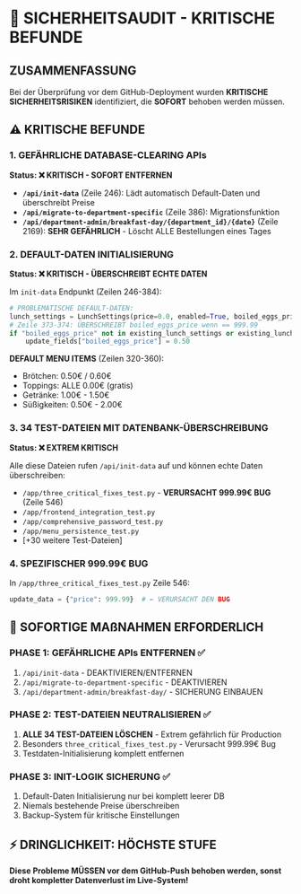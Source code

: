 # 🚨 SICHERHEITSAUDIT - KRITISCHE BEFUNDE

## ZUSAMMENFASSUNG
Bei der Überprüfung vor dem GitHub-Deployment wurden **KRITISCHE SICHERHEITSRISIKEN** identifiziert, die **SOFORT** behoben werden müssen.

## ⚠️ KRITISCHE BEFUNDE

### 1. **GEFÄHRLICHE DATABASE-CLEARING APIs**
**Status: ❌ KRITISCH - SOFORT ENTFERNEN**

- **`/api/init-data`** (Zeile 246): Lädt automatisch Default-Daten und überschreibt Preise
- **`/api/migrate-to-department-specific`** (Zeile 386): Migrationsfunktion 
- **`/api/department-admin/breakfast-day/{department_id}/{date}`** (Zeile 2169): **SEHR GEFÄHRLICH** - Löscht ALLE Bestellungen eines Tages

### 2. **DEFAULT-DATEN INITIALISIERUNG** 
**Status: ❌ KRITISCH - ÜBERSCHREIBT ECHTE DATEN**

Im `init-data` Endpunkt (Zeilen 246-384):
```python
# PROBLEMATISCHE DEFAULT-DATEN:
lunch_settings = LunchSettings(price=0.0, enabled=True, boiled_eggs_price=0.50, coffee_price=1.50)
# Zeile 373-374: ÜBERSCHREIBT boiled_eggs_price wenn == 999.99
if "boiled_eggs_price" not in existing_lunch_settings or existing_lunch_settings["boiled_eggs_price"] == 999.99:
    update_fields["boiled_eggs_price"] = 0.50
```

**DEFAULT MENU ITEMS** (Zeilen 320-360):
- Brötchen: 0.50€ / 0.60€
- Toppings: ALLE 0.00€ (gratis)
- Getränke: 1.00€ - 1.50€  
- Süßigkeiten: 0.50€ - 2.00€

### 3. **34 TEST-DATEIEN MIT DATENBANK-ÜBERSCHREIBUNG**
**Status: ❌ EXTREM KRITISCH**

Alle diese Dateien rufen `/api/init-data` auf und können echte Daten überschreiben:
- `/app/three_critical_fixes_test.py` - **VERURSACHT 999.99€ BUG** (Zeile 546)
- `/app/frontend_integration_test.py`
- `/app/comprehensive_password_test.py` 
- `/app/menu_persistence_test.py`
- [+30 weitere Test-Dateien]

### 4. **SPEZIFISCHER 999.99€ BUG**
In `/app/three_critical_fixes_test.py` Zeile 546:
```python
update_data = {"price": 999.99}  # ← VERURSACHT DEN BUG
```

## 🎯 SOFORTIGE MAßNAHMEN ERFORDERLICH

### PHASE 1: GEFÄHRLICHE APIs ENTFERNEN ✅
1. `/api/init-data` - DEAKTIVIEREN/ENTFERNEN
2. `/api/migrate-to-department-specific` - DEAKTIVIEREN  
3. `/api/department-admin/breakfast-day/` - SICHERUNG EINBAUEN

### PHASE 2: TEST-DATEIEN NEUTRALISIEREN ✅
1. **ALLE 34 TEST-DATEIEN LÖSCHEN** - Extrem gefährlich für Production
2. Besonders `three_critical_fixes_test.py` - Verursacht 999.99€ Bug
3. Testdaten-Initialisierung komplett entfernen

### PHASE 3: INIT-LOGIK SICHERUNG ✅
1. Default-Daten Initialisierung nur bei komplett leerer DB
2. Niemals bestehende Preise überschreiben
3. Backup-System für kritische Einstellungen

## ⚡ DRINGLICHKEIT: HÖCHSTE STUFE
**Diese Probleme MÜSSEN vor dem GitHub-Push behoben werden, sonst droht kompletter Datenverlust im Live-System!**